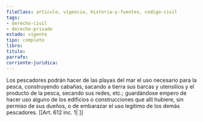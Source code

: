 ```yaml
---
fileClass: articulo, vigencia, historia-y-fuentes, codigo-civil
tags:
- derecho-civil
- derecho-privado
estado: vigente
tipo: completo
libro:
titulo:
parrafo:
corriente-juridica:
---
```

Los pescadores podrán hacer de las playas del mar el uso necesario para la pesca, construyendo cabañas, sacando a tierra sus barcas y utensilios y el producto de la pesca, secando sus redes, etc.; guardándose empero de hacer uso alguno de los edificios o construcciones que allí hubiere, sin permiso de sus dueños, o de embarazar el uso legítimo de los demás pescadores. [[Art. 612 inc. 1| ]]